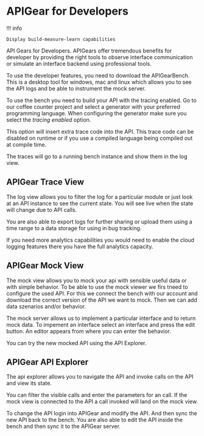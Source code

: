 # APIGear for Developers

!!! info

    Display build-measure-learn capabilities


API Gears for Developers. APIGears offer tremendous benefits for developer by providing the right tools to observe interface communication or simulate an interface backend using professional tools.

To use the developer features, you need to download the APIGearBench. This is a desktop tool for windows, mac and linux which allows you to see the API logs and be able to instrument the mock server.

To use the bench you need to build your API with the tracing enabled. Go to our coffee counter project and select a generator with your preferred programming language. When configuring the generator make sure you select the *tracing enabled* option.

This option will insert extra trace code into the API. This trace code can be disabled on runtime or if you use a compiled language being compiled out at compile time.

The traces will go to a running bench instance and show them in the log view.

## APIGear Trace View

The log view allows you to filter the log for a particular module or just look at an API instance to see the current state. You will see live when the state will change due to API calls.

You are also able to export logs for further sharing or upload them using a time range to a data storage for using in bug tracking.

If you need more analytics capabilities you would need to enable the cloud logging features there you have the full analytics capacity.

## APIGear Mock View

The mock view allows you to mock your api with sensible useful data or with simple behavior. To be able to use the mock viewer we firs tneed to configure the used API. For this we connect the bench with our account and download the correct version of the API we want to mock. Then we can add data szenarios and/or behavior.

The mock server allows us to implement a particular interface and to return mock data. To impement an interface select an interface and press the edit button. An editor appears from where you can enter the behavior.

You can try the new mocked API using the API Explorer.

## APIGear API Explorer

The api explorer allows you to navigate the API and invoke calls on the API and view its state.

You can filter the visible calls and enter the parameters for an call. If the mock view is connected to the API a call invoked will land on the mock view.


To change the API login into APIGear and modify the API. And then sync the new API back to the bench. You are also able to edit the API inside the bench and then sync it to the APIGear server.









